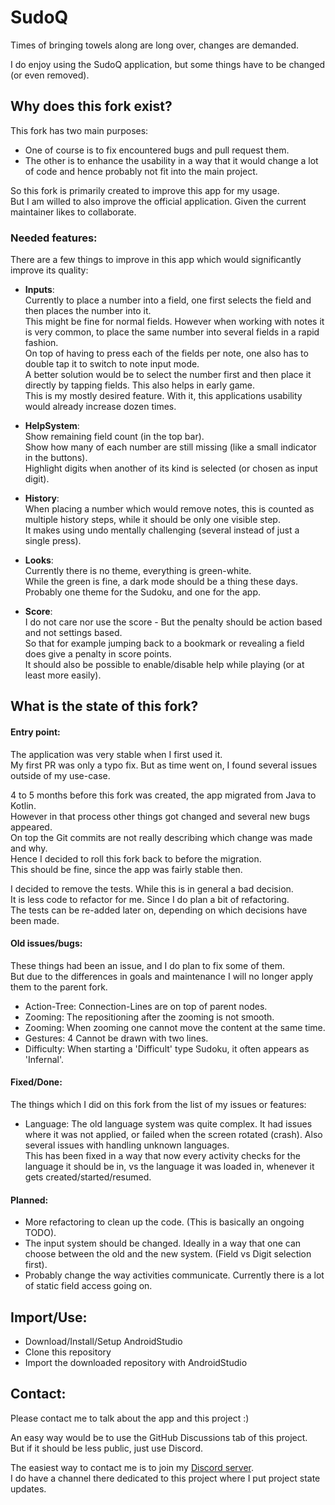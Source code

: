 # SudoQ

Times of bringing towels along are long over, changes are demanded.

I do enjoy using the SudoQ application, but some things have to be changed (or even removed).

## Why does this fork exist?

This fork has two main purposes:

- One of course is to fix encountered bugs and pull request them.
- The other is to enhance the usability in a way that it would change a lot of code and hence probably not fit into the main project.

So this fork is primarily created to improve this app for my usage.\
But I am willed to also improve the official application. Given the current maintainer likes to collaborate.

### Needed features:

There are a few things to improve in this app which would significantly improve its quality: 

- **Inputs**:\
    Currently to place a number into a field, one first selects the field and then places the number into it.\
    This might be fine for normal fields. However when working with notes it is very common, to place the same number into several fields in a rapid fashion.\
    On top of having to press each of the fields per note, one also has to double tap it to switch to note input mode.\
    A better solution would be to select the number first and then place it directly by tapping fields. This also helps in early game.\
    This is my mostly desired feature. With it, this applications usability would already increase dozen times.
    
- **HelpSystem**:\
    Show remaining field count (in the top bar).\
    Show how many of each number are still missing (like a small indicator in the buttons).\
    Highlight digits when another of its kind is selected (or chosen as input digit).
    
- **History**:\
    When placing a number which would remove notes, this is counted as multiple history steps, while it should be only one visible step.\
    It makes using undo mentally challenging (several instead of just a single press).
    
- **Looks**:\
    Currently there is no theme, everything is green-white.\
    While the green is fine, a dark mode should be a thing these days.\
    Probably one theme for the Sudoku, and one for the app.
    
- **Score**:\
    I do not care nor use the score - But the penalty should be action based and not settings based.\
    So that for example jumping back to a bookmark or revealing a field does give a penalty in score points.\
    It should also be possible to enable/disable help while playing (or at least more easily).

## What is the state of this fork?

#### Entry point:

The application was very stable when I first used it.\
My first PR was only a typo fix. But as time went on, I found several issues outside of my use-case.

4 to 5 months before this fork was created, the app migrated from Java to Kotlin.\
However in that process other things got changed and several new bugs appeared.\
On top the Git commits are not really describing which change was made and why.\
Hence I decided to roll this fork back to before the migration.\
This should be fine, since the app was fairly stable then.

I decided to remove the tests. While this is in general a bad decision.\
It is less code to refactor for me. Since I do plan a bit of refactoring.\
The tests can be re-added later on, depending on which decisions have been made.

#### Old issues/bugs:

These things had been an issue, and I do plan to fix some of them.\
But due to the differences in goals and maintenance I will no longer apply them to the parent fork.

- Action-Tree: Connection-Lines are on top of parent nodes.
- Zooming: The repositioning after the zooming is not smooth.
- Zooming: When zooming one cannot move the content at the same time.
- Gestures: 4 Cannot be drawn with two lines.
- Difficulty: When starting a 'Difficult' type Sudoku, it often appears as 'Infernal'.

#### Fixed/Done:

The things which I did on this fork from the list of my issues or features:

- Language: The old language system was quite complex. It had issues where it was not applied, or failed when the screen rotated (crash). Also several issues with handling unknown languages.\
  This has been fixed in a way that now every activity checks for the language it should be in, vs the language it was loaded in, whenever it gets created/started/resumed.

#### Planned:

- More refactoring to clean up the code. (This is basically an ongoing TODO).
- The input system should be changed. Ideally in a way that one can choose between the old and the new system. (Field vs Digit selection first).
- Probably change the way activities communicate. Currently there is a lot of static field access going on.

## Import/Use:

- Download/Install/Setup AndroidStudio
- Clone this repository
- Import the downloaded repository with AndroidStudio

## Contact:

Please contact me to talk about the app and this project :)

An easy way would be to use the GitHub Discussions tab of this project.\
But if it should be less public, just use Discord.

The easiest way to contact me is to join my [Discord server](https://discord.gg/dYYxNvp).\
I do have a channel there dedicated to this project where I put project state updates.
